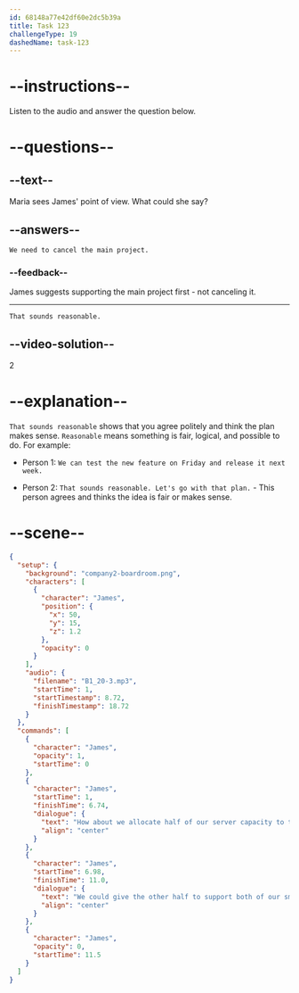 ```yaml
---
id: 68148a77e42df60e2dc5b39a
title: Task 123
challengeType: 19
dashedName: task-123
---
```


<!-- (Audio) James: How about we allocate half of our server capacity to the main project since it's crucial for our yearly goals? We could give the other half to support both of our smaller initiatives. -->

<!-- SPEAKING -->

# --instructions--

Listen to the audio and answer the question below.

# --questions--

## --text--

Maria sees James' point of view. What could she say?

## --answers--

`We need to cancel the main project.`

### --feedback--

James suggests supporting the main project first - not canceling it.

---

`That sounds reasonable.`

## --video-solution--

2

# --explanation--

`That sounds reasonable` shows that you agree politely and think the plan makes sense. `Reasonable` means something is fair, logical, and possible to do. For example:

- Person 1: `We can test the new feature on Friday and release it next week.`

- Person 2: `That sounds reasonable. Let's go with that plan.` - This person agrees and thinks the idea is fair or makes sense.

# --scene--

```json
{
  "setup": {
    "background": "company2-boardroom.png",
    "characters": [
      {
        "character": "James",
        "position": {
          "x": 50,
          "y": 15,
          "z": 1.2
        },
        "opacity": 0
      }
    ],
    "audio": {
      "filename": "B1_20-3.mp3",
      "startTime": 1,
      "startTimestamp": 8.72,
      "finishTimestamp": 18.72
    }
  },
  "commands": [
    {
      "character": "James",
      "opacity": 1,
      "startTime": 0
    },
    {
      "character": "James",
      "startTime": 1,
      "finishTime": 6.74,
      "dialogue": {
        "text": "How about we allocate half of our server capacity to the main project, since it's crucial for our yearly goals?",
        "align": "center"
      }
    },
    {
      "character": "James",
      "startTime": 6.98,
      "finishTime": 11.0,
      "dialogue": {
        "text": "We could give the other half to support both of our smaller initiatives.",
        "align": "center"
      }
    },
    {
      "character": "James",
      "opacity": 0,
      "startTime": 11.5
    }
  ]
}
```
